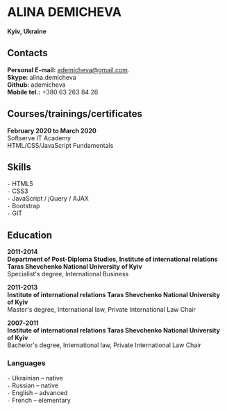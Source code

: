 # ALINA DEMICHEVA #
**Kyiv, Ukraine**

## Contacts ##
**Personal E-mail:** ademicheva@gmail.com.   
**Skype:** alina.demicheva  
**Github:** ademicheva  
**Mobile tel.:** +380 63 263 84 26

## Courses/trainings/certificates ##
**February 2020 to March 2020**   
Softserve IT Academy   
HTML/CSS/JavaScript Fundamentals

## Skills ## 
`-` HTML5  
`-` CSS3  
`-` JavaScript / jQuery / AJAX   
`-` Bootstrap  
`-` GIT  

##  Education ##

**2011-2014**  
**Department of Post-Diploma Studies, Institute of international relations Taras Shevchenko National University of Kyiv**   
Specialist's degree, International Business  

**2011-2013**  
**Institute of international relations Taras Shevchenko National University of Kyiv**   
Master's degree, International law, Private International Law Chair  

**2007-2011**   
**Institute of international relations Taras Shevchenko National University of Kyiv**   
Bachelor's degree, International law, Private International Law Chair 

### Languages  ###
`-` Ukrainian – native  
`-` Russian – native   
`-` English – advanced   
`-` French – elementary  
